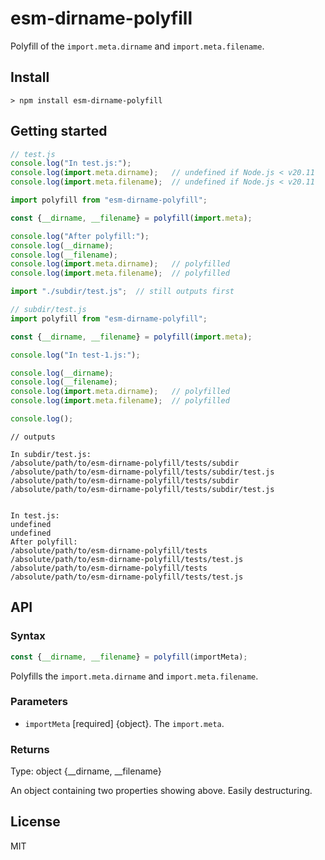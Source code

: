 # esm-dirname-polyfill

Polyfill of the `import.meta.dirname` and `import.meta.filename`.

## Install

    > npm install esm-dirname-polyfill

## Getting started

```js
// test.js
console.log("In test.js:");
console.log(import.meta.dirname);	// undefined if Node.js < v20.11
console.log(import.meta.filename);	// undefined if Node.js < v20.11

import polyfill from "esm-dirname-polyfill";

const {__dirname, __filename} = polyfill(import.meta);

console.log("After polyfill:");
console.log(__dirname);
console.log(__filename);
console.log(import.meta.dirname);   // polyfilled
console.log(import.meta.filename);  // polyfilled

import "./subdir/test.js";	// still outputs first
```

```js
// subdir/test.js
import polyfill from "esm-dirname-polyfill";

const {__dirname, __filename} = polyfill(import.meta);

console.log("In test-1.js:");

console.log(__dirname);
console.log(__filename);
console.log(import.meta.dirname);   // polyfilled
console.log(import.meta.filename);  // polyfilled

console.log();
```

```
// outputs

In subdir/test.js:
/absolute/path/to/esm-dirname-polyfill/tests/subdir
/absolute/path/to/esm-dirname-polyfill/tests/subdir/test.js
/absolute/path/to/esm-dirname-polyfill/tests/subdir
/absolute/path/to/esm-dirname-polyfill/tests/subdir/test.js


In test.js:
undefined
undefined
After polyfill:
/absolute/path/to/esm-dirname-polyfill/tests
/absolute/path/to/esm-dirname-polyfill/tests/test.js
/absolute/path/to/esm-dirname-polyfill/tests
/absolute/path/to/esm-dirname-polyfill/tests/test.js
```

## API

### Syntax

```js
const {__dirname, __filename} = polyfill(importMeta);
```

Polyfills the `import.meta.dirname` and `import.meta.filename`.

### Parameters

- `importMeta` [required] {object}. The `import.meta`.

### Returns

Type: object {__dirname, __filename}

An object containing two properties showing above. Easily destructuring.

License
-------

MIT
